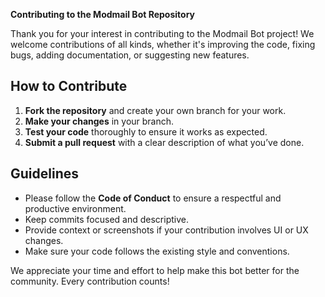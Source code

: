 **Contributing to the Modmail Bot Repository**

Thank you for your interest in contributing to the Modmail Bot project! We welcome contributions of all kinds, whether it's improving the code, fixing bugs, adding documentation, or suggesting new features.

## How to Contribute

1. **Fork the repository** and create your own branch for your work.
2. **Make your changes** in your branch.
3. **Test your code** thoroughly to ensure it works as expected.
4. **Submit a pull request** with a clear description of what you’ve done.

## Guidelines

* Please follow the **Code of Conduct** to ensure a respectful and productive environment.
* Keep commits focused and descriptive.
* Provide context or screenshots if your contribution involves UI or UX changes.
* Make sure your code follows the existing style and conventions.

We appreciate your time and effort to help make this bot better for the community. Every contribution counts!
